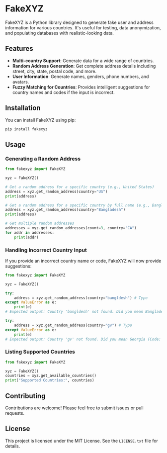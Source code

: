 # FakeXYZ

FakeXYZ is a Python library designed to generate fake user and address information for various countries. It's useful for testing, data anonymization, and populating databases with realistic-looking data.

## Features

- **Multi-country Support**: Generate data for a wide range of countries.
- **Random Address Generation**: Get complete address details including street, city, state, postal code, and more.
- **User Information**: Generate names, genders, phone numbers, and avatars.
- **Fuzzy Matching for Countries**: Provides intelligent suggestions for country names and codes if the input is incorrect.

## Installation

You can install FakeXYZ using pip:

```bash
pip install fakexyz
```

## Usage

### Generating a Random Address

```python
from fakexyz import FakeXYZ

xyz = FakeXYZ()

# Get a random address for a specific country (e.g., United States)
address = xyz.get_random_address(country="US")
print(address)

# Get a random address for a specific country by full name (e.g., Bangladesh)
address = xyz.get_random_address(country="Bangladesh")
print(address)

# Get multiple random addresses
addresses = xyz.get_random_addresses(count=3, country="CA")
for addr in addresses:
    print(addr)
```

### Handling Incorrect Country Input

If you provide an incorrect country name or code, FakeXYZ will now provide suggestions:

```python
from fakexyz import FakeXYZ

xyz = FakeXYZ()

try:
    address = xyz.get_random_address(country="bangldesh") # Typo
except ValueError as e:
    print(e)
# Expected output: Country 'bangldesh' not found. Did you mean Bangladesh (Code: BD)?

try:
    address = xyz.get_random_address(country="gv") # Typo
except ValueError as e:
    print(e)
# Expected output: Country 'gv' not found. Did you mean Georgia (Code: GE)?
```

### Listing Supported Countries

```python
from fakexyz import FakeXYZ

xyz = FakeXYZ()
countries = xyz.get_available_countries()
print("Supported Countries:", countries)
```

## Contributing

Contributions are welcome! Please feel free to submit issues or pull requests.

## License

This project is licensed under the MIT License. See the `LICENSE.txt` file for details.
